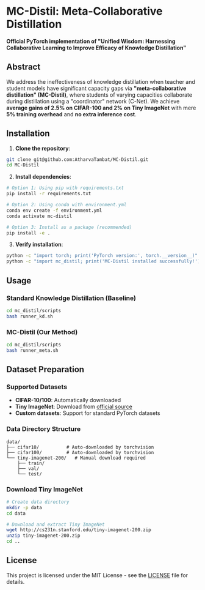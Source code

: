 # MC-Distil: Meta-Collaborative Distillation

**Official PyTorch implementation of "Unified Wisdom: Harnessing Collaborative Learning to Improve Efficacy of Knowledge Distillation"**

## Abstract

We address the ineffectiveness of knowledge distillation when teacher and student models have significant capacity gaps via **"meta-collaborative distillation" (MC-Distil)**, where students of varying capacities collaborate during distillation using a "coordinator" network (C-Net). We achieve **average gains of 2.5% on CIFAR-100 and 2% on Tiny ImageNet** with mere **5% training overhead** and **no extra inference cost**.

## Installation

1. **Clone the repository**:
```bash
git clone git@github.com:AtharvaTambat/MC-Distil.git
cd MC-Distil
```

2. **Install dependencies**:
```bash
# Option 1: Using pip with requirements.txt
pip install -r requirements.txt

# Option 2: Using conda with environment.yml
conda env create -f environment.yml
conda activate mc-distil

# Option 3: Install as a package (recommended)
pip install -e .
```

3. **Verify installation**:
```bash
python -c "import torch; print('PyTorch version:', torch.__version__)"
python -c "import mc_distil; print('MC-Distil installed successfully!')"
```

## Usage

### Standard Knowledge Distillation (Baseline)
```bash
cd mc_distil/scripts
bash runner_kd.sh
```

### MC-Distil (Our Method)
```bash
cd mc_distil/scripts
bash runner_meta.sh
```

## Dataset Preparation

### Supported Datasets
- **CIFAR-10/100**: Automatically downloaded
- **Tiny ImageNet**: Download from [official source](http://cs231n.stanford.edu/tiny-imagenet-200.zip)
- **Custom datasets**: Support for standard PyTorch datasets

### Data Directory Structure
```
data/
├── cifar10/          # Auto-downloaded by torchvision
├── cifar100/         # Auto-downloaded by torchvision  
└── tiny-imagenet-200/   # Manual download required
    ├── train/
    ├── val/
    └── test/
```

### Download Tiny ImageNet
```bash
# Create data directory
mkdir -p data
cd data

# Download and extract Tiny ImageNet
wget http://cs231n.stanford.edu/tiny-imagenet-200.zip
unzip tiny-imagenet-200.zip
cd ..
```

## License

This project is licensed under the MIT License - see the [LICENSE](LICENSE) file for details.